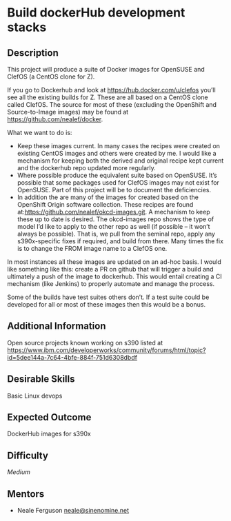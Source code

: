 #  Build dockerHub development stacks

## Description

This project will produce a suite of Docker images for OpenSUSE and ClefOS (a CentOS clone for Z).

If you go to Dockerhub and look at  https://hub.docker.com/u/clefos you’ll see all the existing builds for Z. These are all based on a CentOS clone called ClefOS. The source for most of these (excluding the OpenShift and Source-to-Image images) may be found at https://github.com/nealef/docker. 

What we want to do is:

* Keep these images current. In many cases the recipes were created on existing CentOS images and others were created by me. I would like a mechanism for keeping both the derived and original recipe kept current and the dockerhub repo updated more regularly.
* Where possible produce the equivalent suite based on OpenSUSE. It’s possible that some packages used for ClefOS images may not exist for OpenSUSE. Part of this project will be to document the deficiencies.
* In addition the are  many of the images for created based on the OpenShift Origin software collection. These recipes are found at:https://github.com/nealef/okcd-images.git. A mechanism to keep these up to date is desired. The okcd-images repo shows the type of model I’d like to apply to the other repo as well (if possible – it won’t always be possible). That is, we pull from the seminal repo, apply any s390x-specific fixes if required, and build from there. Many times the fix is to change the FROM image name to a ClefOS one.

In most instances all these images are updated on an ad-hoc basis. I would like something like this: create a PR on github that will trigger a build and ultimately a push of the image to dockerhub. This would entail creating a CI mechanism (like Jenkins) to properly automate and manage the process.

Some of the builds have test suites others don’t. If a test suite could be developed for all or most of these images then this would be a bonus.

## Additional Information

Open source projects known working on s390 listed at https://www.ibm.com/developerworks/community/forums/html/topic?id=5dee144a-7c64-4bfe-884f-751d6308dbdf

## Desirable Skills

Basic Linux devops

## Expected Outcome

DockerHub images for s390x

## Difficulty

*Medium*

## Mentors

* Neale Ferguson <neale@sinenomine.net>
